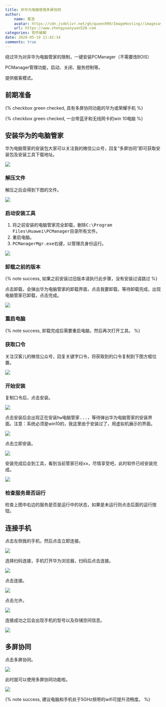```yaml
---
title: 非华为电脑使用多屏协同
author:
	name: 覃浩
	avatar: https://cdn.jsdelivr.net/gh/queen999/ImageHosting//imagesavatar.jpg
	url: https://www.zhengyuanyuan520.com
categories: 软件破解
date: 2020-05-19 11:42:14
comments: true
---
```




绕过华为对非华为电脑管家的限制，一键安装PCManager（不需要改BOIS）

PCManager管理功能，启动、关闭、服务控制等。

提供极客模式。

<!-- more -->

## 前期准备

{% checkbox green checked, 具有多屏协同功能的华为或荣耀手机 %}

 {% checkbox green checked, 一台带蓝牙和无线网卡的win 10电脑 %}

## 安装华为的电脑管家

华为电脑管家的安装包大家可以关注我的微信公众号，回复“多屏协同”即可获取安装包及安装工具下载地址。

![](https://cdn.jsdelivr.net/gh/queen999/ImageHosting/images/weixin.jpg)

### 解压文件

解压之后会得到下图的文件。

![](https://cdn.jsdelivr.net/gh/queen999/ImageHosting/images/20200518202819.png)

### 启动安装工具

1. 将之前安装的电脑管家完全卸载，删除<kbd>C:\Program Files\Huawei\PCManager</kbd>目录所有文件。
2. 重启电脑。
3. <kbd>PCManagerMgr.exe</kbd>右键，以<kbd>管理员身份运行</kbd>。

![](https://cdn.jsdelivr.net/gh/queen999/ImageHosting/images/20200519100611.png)

### 卸载之前的版本

{% note success, 如果之前安装过旧版本请执行此步骤，没有安装过请跳过 %}

点击<kbd>卸载</kbd>，会弹出华为电脑管家的卸载界面，点击<kbd>我要卸载</kbd>，等待卸载完成，出现<kbd>电脑管家已卸载</kbd>，点击<kbd>完成</kbd>。

![](https://cdn.jsdelivr.net/gh/queen999/ImageHosting/images/20200519101314.png)

### 重启电脑

{% note success, 卸载完成后需要重启电脑，然后再次打开工具。 %}

### 获取口令

关注<kbd>汉客儿</kbd>的微信公众号，回复关键字<kbd>口令</kbd>，将获取到的口令复制到下图方框位置。

![](https://cdn.jsdelivr.net/gh/queen999/ImageHosting/images/20200519101920.png)

### 开始安装

复制口令后，点击<kbd>安装</kbd>。

![](https://cdn.jsdelivr.net/gh/queen999/ImageHosting/images/20200519102200.png)

点击<kbd>安装</kbd>后会出现<kbd>正在安装hw电脑管家...</kbd>，等待弹出华为电脑管家的安装界面。<red>注意：系统必须是win10的，我这里由于安装过了，用虚拟机展示的界面。</red>

![](https://cdn.jsdelivr.net/gh/queen999/ImageHosting/images/20200519102314.png)

点击<kbd>立即安装</kbd>。

![](https://cdn.jsdelivr.net/gh/queen999/ImageHosting/images/20200519102434.png)

安装完成后会到工具，看到<kbd>当前管家已经xx，尽情享受吧</kbd>，此时软件已经安装完成。

![](https://cdn.jsdelivr.net/gh/queen999/ImageHosting/images/20200519102713.png)

### 检查服务是否运行

检查上图中右边的服务是否是<kbd>运行中</kbd>的状态，如果是<kbd>未运行</kbd>则点击后面的<kbd>运行</kbd>按钮。

## 连接手机

点击左侧<kbd>我的手机</kbd>，然后点击<kbd>立即连接</kbd>。

![](https://cdn.jsdelivr.net/gh/queen999/ImageHosting/images/20200519110854.png)

选择<kbd>扫码连接</kbd>，手机打开<kbd>华为浏览器</kbd>，扫码后点击<kbd>连接</kbd>。

![](https://cdn.jsdelivr.net/gh/queen999/ImageHosting/images/20200519111026.png)

点击<kbd>连接</kbd>。

![](https://cdn.jsdelivr.net/gh/queen999/ImageHosting/images/5382a561154e1d7697f13ce372a3516.jpg)

点击<kbd>允许</kbd>。

![](https://cdn.jsdelivr.net/gh/queen999/ImageHosting/images/20200519111423.png)

连接成功之后会出现手机的型号以及存储空间信息。

![](https://cdn.jsdelivr.net/gh/queen999/ImageHosting/images/20200519113119.png)

## 多屏协同

点击<kbd>多屏协同</kbd>。

![](https://cdn.jsdelivr.net/gh/queen999/ImageHosting/images/20200519113243.png)

此时就可以使用<kbd>多屏协同</kbd>功能啦。

![](https://cdn.jsdelivr.net/gh/queen999/ImageHosting/images/20200519113426.png)

{% note success, 建议电脑和手机处于5GHz频带的wifi可提升流畅度。 %}

